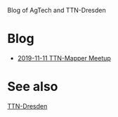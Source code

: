 Blog of AgTech and TTN-Dresden 

# Blog
- [2019-11-11 TTN-Mapper Meetup](_posts/2019-11-11_Meetup_TTNMapper.md)

# See also 
[TTN-Dresden](https://www.meetup.com/de-DE/AgTech-Dresden/)